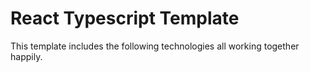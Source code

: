 # React Typescript Template

This template includes the following technologies all working together happily.

